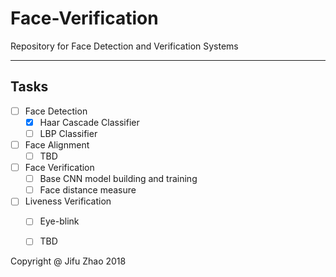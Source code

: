 # Face-Verification
Repository for Face Detection and Verification Systems

***
## Tasks
+ [ ] Face Detection
    - [x] Haar Cascade Classifier
    - [ ] LBP Classifier
+ [ ] Face Alignment
    - [ ] TBD
+ [ ] Face Verification
    - [ ] Base CNN model building and training
    - [ ] Face distance measure
+ [ ] Liveness Verification
    - [ ] Eye-blink
    - [ ] TBD


Copyright @ Jifu Zhao 2018
